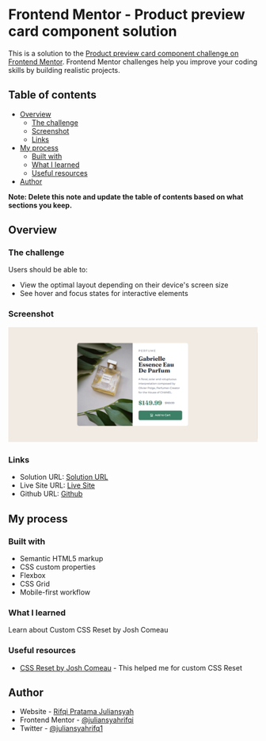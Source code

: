 # Frontend Mentor - Product preview card component solution

This is a solution to the [Product preview card component challenge on Frontend Mentor](https://www.frontendmentor.io/challenges/product-preview-card-component-GO7UmttRfa). Frontend Mentor challenges help you improve your coding skills by building realistic projects. 

## Table of contents

- [Overview](#overview)
  - [The challenge](#the-challenge)
  - [Screenshot](#screenshot)
  - [Links](#links)
- [My process](#my-process)
  - [Built with](#built-with)
  - [What I learned](#what-i-learned)
  - [Useful resources](#useful-resources)
- [Author](#author)

**Note: Delete this note and update the table of contents based on what sections you keep.**

## Overview

### The challenge

Users should be able to:

- View the optimal layout depending on their device's screen size
- See hover and focus states for interactive elements

### Screenshot

![](./screenshot.png)

### Links

- Solution URL: [Solution URL](https://www.frontendmentor.io/solutions/product-preview-card-component-iiE8INYiYu)
- Live Site URL: [Live Site](https://product-preview-frontendmentor.vercel.app/)
- Github URL: [Github](https://github.com/juliansyahrifqi/product-preview-frontendmentor)

## My process

### Built with

- Semantic HTML5 markup
- CSS custom properties
- Flexbox
- CSS Grid
- Mobile-first workflow

### What I learned

Learn about Custom CSS Reset by Josh Comeau

### Useful resources

- [CSS Reset by Josh Comeau](https://www.joshwcomeau.com/css/custom-css-reset/) - This helped me for custom CSS Reset

## Author

- Website - [Rifqi Pratama Juliansyah](https://www.rifqipratamaj.me/)
- Frontend Mentor - [@juliansyahrifqi](https://www.frontendmentor.io/profile/juliansyahrifqi)
- Twitter - [@juliansyahrifq1](https://www.twitter.com/juliansyahrifq1)

